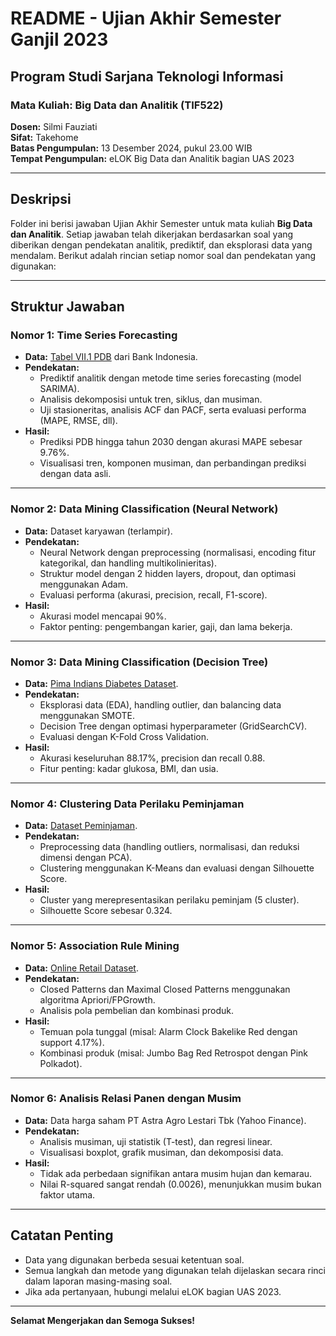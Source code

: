 # README - Ujian Akhir Semester Ganjil 2023

## Program Studi Sarjana Teknologi Informasi

### Mata Kuliah: Big Data dan Analitik (TIF522)
**Dosen:** Silmi Fauziati  
**Sifat:** Takehome  
**Batas Pengumpulan:** 13 Desember 2024, pukul 23.00 WIB  
**Tempat Pengumpulan:** eLOK Big Data dan Analitik bagian UAS 2023  

---

## Deskripsi

Folder ini berisi jawaban Ujian Akhir Semester untuk mata kuliah **Big Data dan Analitik**. Setiap jawaban telah dikerjakan berdasarkan soal yang diberikan dengan pendekatan analitik, prediktif, dan eksplorasi data yang mendalam. Berikut adalah rincian setiap nomor soal dan pendekatan yang digunakan:

---

## Struktur Jawaban

### **Nomor 1: Time Series Forecasting**
- **Data:** [Tabel VII.1 PDB](https://www.bi.go.id/SEKI/tabel/TABEL7_1.xls) dari Bank Indonesia.
- **Pendekatan:**
  - Prediktif analitik dengan metode time series forecasting (model SARIMA).
  - Analisis dekomposisi untuk tren, siklus, dan musiman.
  - Uji stasioneritas, analisis ACF dan PACF, serta evaluasi performa (MAPE, RMSE, dll).
- **Hasil:**
  - Prediksi PDB hingga tahun 2030 dengan akurasi MAPE sebesar 9.76%.
  - Visualisasi tren, komponen musiman, dan perbandingan prediksi dengan data asli.

---

### **Nomor 2: Data Mining Classification (Neural Network)**
- **Data:** Dataset karyawan (terlampir).
- **Pendekatan:**
  - Neural Network dengan preprocessing (normalisasi, encoding fitur kategorikal, dan handling multikolinieritas).
  - Struktur model dengan 2 hidden layers, dropout, dan optimasi menggunakan Adam.
  - Evaluasi performa (akurasi, precision, recall, F1-score).
- **Hasil:**
  - Akurasi model mencapai 90%.
  - Faktor penting: pengembangan karier, gaji, dan lama bekerja.

---

### **Nomor 3: Data Mining Classification (Decision Tree)**
- **Data:** [Pima Indians Diabetes Dataset](https://www.kaggle.com/datasets/uciml/pima-indians-diabetes-database).
- **Pendekatan:**
  - Eksplorasi data (EDA), handling outlier, dan balancing data menggunakan SMOTE.
  - Decision Tree dengan optimasi hyperparameter (GridSearchCV).
  - Evaluasi dengan K-Fold Cross Validation.
- **Hasil:**
  - Akurasi keseluruhan 88.17%, precision dan recall 0.88.
  - Fitur penting: kadar glukosa, BMI, dan usia.

---

### **Nomor 4: Clustering Data Perilaku Peminjaman**
- **Data:** [Dataset Peminjaman](https://www.kaggle.com/datasets/zaurbegiev/my-dataset/data).
- **Pendekatan:**
  - Preprocessing data (handling outliers, normalisasi, dan reduksi dimensi dengan PCA).
  - Clustering menggunakan K-Means dan evaluasi dengan Silhouette Score.
- **Hasil:**
  - Cluster yang merepresentasikan perilaku peminjam (5 cluster).
  - Silhouette Score sebesar 0.324.

---

### **Nomor 5: Association Rule Mining**
- **Data:** [Online Retail Dataset](https://www.kaggle.com/datasets/ishanshrivastava28/tata-online-retail-dataset?select=Online+Retail+Data+Set.csv).
- **Pendekatan:**
  - Closed Patterns dan Maximal Closed Patterns menggunakan algoritma Apriori/FPGrowth.
  - Analisis pola pembelian dan kombinasi produk.
- **Hasil:**
  - Temuan pola tunggal (misal: Alarm Clock Bakelike Red dengan support 4.17%).
  - Kombinasi produk (misal: Jumbo Bag Red Retrospot dengan Pink Polkadot).

---

### **Nomor 6: Analisis Relasi Panen dengan Musim**
- **Data:** Data harga saham PT Astra Agro Lestari Tbk (Yahoo Finance).
- **Pendekatan:**
  - Analisis musiman, uji statistik (T-test), dan regresi linear.
  - Visualisasi boxplot, grafik musiman, dan dekomposisi data.
- **Hasil:**
  - Tidak ada perbedaan signifikan antara musim hujan dan kemarau.
  - Nilai R-squared sangat rendah (0.0026), menunjukkan musim bukan faktor utama.

---

## Catatan Penting
- Data yang digunakan berbeda sesuai ketentuan soal.
- Semua langkah dan metode yang digunakan telah dijelaskan secara rinci dalam laporan masing-masing soal.
- Jika ada pertanyaan, hubungi melalui eLOK bagian UAS 2023.

---

**Selamat Mengerjakan dan Semoga Sukses!**
